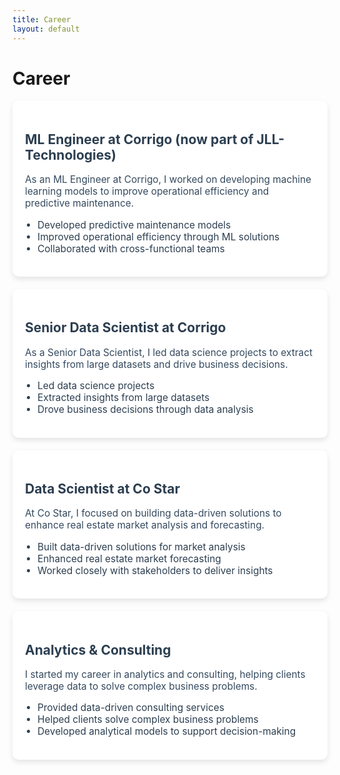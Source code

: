 ```yaml
---
title: Career
layout: default
---
```


# Career

<!-- ## ML Engineer at Corrigo (now part of JLL-Technologies) -->
<div style="background-color: #ffffff; padding: 20px; border-radius: 10px; box-shadow: 0 4px 8px rgba(0, 0, 0, 0.1); margin-bottom: 20px;">
    <h2 style="color: #2c3e50;">ML Engineer at Corrigo (now part of JLL-Technologies)</h2>
    <p style="font-size: 1.1em; color: #34495e;">
        As an ML Engineer at Corrigo, I worked on developing machine learning models to improve operational efficiency and predictive maintenance.
    </p>
    <ul style="font-size: 1.1em; color: #2c3e50; list-style: disc; padding-left: 20px;">
        <li>Developed predictive maintenance models</li>
        <li>Improved operational efficiency through ML solutions</li>
        <li>Collaborated with cross-functional teams</li>
    </ul>
</div>

<!-- ## Senior Data Scientist at Corrigo -->
<div style="background-color: #ffffff; padding: 20px; border-radius: 10px; box-shadow: 0 4px 8px rgba(0, 0, 0, 0.1); margin-bottom: 20px;">
    <h2 style="color: #2c3e50;">Senior Data Scientist at Corrigo</h2>
    <p style="font-size: 1.1em; color: #34495e;">
        As a Senior Data Scientist, I led data science projects to extract insights from large datasets and drive business decisions.
    </p>
    <ul style="font-size: 1.1em; color: #2c3e50; list-style: disc; padding-left: 20px;">
        <li>Led data science projects</li>
        <li>Extracted insights from large datasets</li>
        <li>Drove business decisions through data analysis</li>
    </ul>
</div>

<!-- ## Data Scientist at Co Star -->
<div style="background-color: #ffffff; padding: 20px; border-radius: 10px; box-shadow: 0 4px 8px rgba(0, 0, 0, 0.1); margin-bottom: 20px;">
    <h2 style="color: #2c3e50;">Data Scientist at Co Star</h2>
    <p style="font-size: 1.1em; color: #34495e;">
        At Co Star, I focused on building data-driven solutions to enhance real estate market analysis and forecasting.
    </p>
    <ul style="font-size: 1.1em; color: #2c3e50; list-style: disc; padding-left: 20px;">
        <li>Built data-driven solutions for market analysis</li>
        <li>Enhanced real estate market forecasting</li>
        <li>Worked closely with stakeholders to deliver insights</li>
    </ul>
</div>

<!-- ## Analytics & Consulting -->
<div style="background-color: #ffffff; padding: 20px; border-radius: 10px; box-shadow: 0 4px 8px rgba(0, 0, 0, 0.1); margin-bottom: 20px;">
    <h2 style="color: #2c3e50;">Analytics & Consulting</h2>
    <p style="font-size: 1.1em; color: #34495e;">
        I started my career in analytics and consulting, helping clients leverage data to solve complex business problems.
    </p>
    <ul style="font-size: 1.1em; color: #2c3e50; list-style: disc; padding-left: 20px;">
        <li>Provided data-driven consulting services</li>
        <li>Helped clients solve complex business problems</li>
        <li>Developed analytical models to support decision-making</li>
    </ul>
</div>